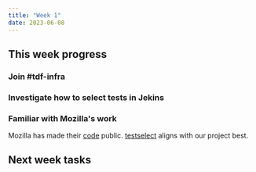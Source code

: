 ```yaml
---
title: "Week 1"
date: 2023-06-08
---
```


## This week progress
### Join #tdf-infra
### Investigate how to select tests in Jekins
### Familiar with Mozilla's work
Mozilla has made their [code](https://github.com/mozilla/bugbug) public. [testselect](https://github.com/mozilla/bugbug/blob/master/bugbug/models/testselect.py) aligns with our project best.

## Next week tasks